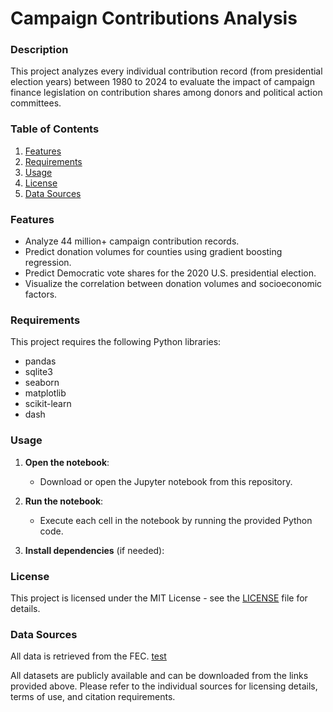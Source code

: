 # Campaign Contributions Analysis

### Description
This project analyzes every individual contribution record (from presidential election years) between 1980 to 2024 to evaluate the impact of campaign finance legislation on contribution shares among donors and political action committees.

### Table of Contents
1. [Features](#features)
2. [Requirements](#requirements)
3. [Usage](#usage)
4. [License](#license)
5. [Data Sources](#data-sources)

### Features
- Analyze 44 million+ campaign contribution records.
- Predict donation volumes for counties using gradient boosting regression.
- Predict Democratic vote shares for the 2020 U.S. presidential election.
- Visualize the correlation between donation volumes and socioeconomic factors.

### Requirements
This project requires the following Python libraries:
- pandas
- sqlite3
- seaborn
- matplotlib
- scikit-learn
- dash
  
### Usage
1. **Open the notebook**:
   - Download or open the Jupyter notebook from this repository.

2. **Run the notebook**:
   - Execute each cell in the notebook by running the provided Python code.

3. **Install dependencies** (if needed):

### License
This project is licensed under the MIT License - see the [LICENSE](LICENSE) file for details.

### Data Sources

All data is retrieved from the FEC. [test](https://www.fec.gov/data/browse-data/?tab=bulk-data)

  All datasets are publicly available and can be downloaded from the links provided above.
  Please refer to the individual sources for licensing details, terms of use, and citation requirements.
